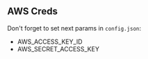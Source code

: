 ## AWS Creds

Don't forget to set next params in `config.json`:
* AWS_ACCESS_KEY_ID
* AWS_SECRET_ACCESS_KEY